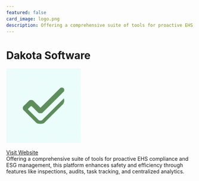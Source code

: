 ```yaml
---
featured: false
card_image: logo.png
description: Offering a comprehensive suite of tools for proactive EHS compliance and ESG management, this platform enhances safety and efficiency through features like inspections, audits, task tracking, and centralized analytics.
---
```


# Dakota Software
<img src="logo.png" alt="Logo" style="max-width: 200px; height: auto;">

<a href="https://www.dakotasoft.com/">Visit Website</a>  
Offering a comprehensive suite of tools for proactive EHS compliance and ESG management, this platform enhances safety and efficiency through features like inspections, audits, task tracking, and centralized analytics.
